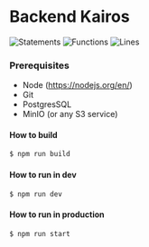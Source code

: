 # Backend Kairos

![Statements](https://img.shields.io/badge/Coverage%20test-73.26%25-green.svg?style=flat)
![Functions](https://img.shields.io/badge/functions-74.72%25-green.svg?style=flat)
![Lines](https://img.shields.io/badge/lines-73.4%25-green.svg?style=flat)

### Prerequisites
- Node (https://nodejs.org/en/)
- Git
- PostgresSQL
- MinIO (or any S3 service)


#### How to build 
```bash
$ npm run build
```

#### How to run in dev
```bash
$ npm run dev
```

#### How to run in production
```bash
$ npm run start
```
